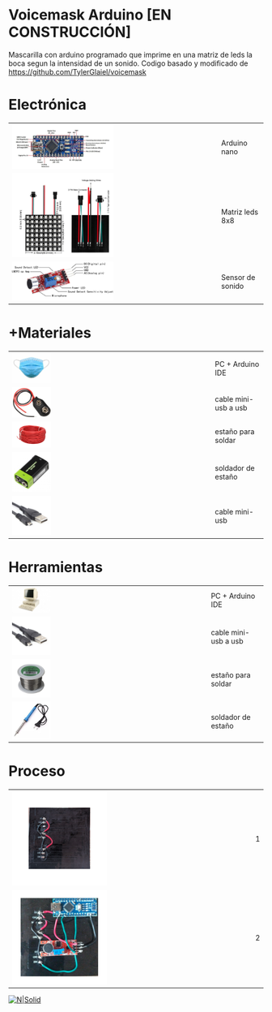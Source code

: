 # Voicemask Arduino [EN CONSTRUCCIÓN]
Mascarilla con arduino programado que imprime en una matriz de leds la boca segun la intensidad de un sonido. Codigo basado y modificado de https://github.com/TylerGlaiel/voicemask

# Electrónica
|   |   |
|---|---|
|<img src="img/arduino/arduino-nano.jpg" width="50%"/>| Arduino nano   |
|<img src="img/arduino/matrix-led.jpg" width="50%"/>| Matriz leds 8x8   |
|<img src="img/arduino/microphone.jpg" width="50%"/>| Sensor de sonido   |


# +Materiales
|   |   |
|---|---|
|<img src="img/material/mask.jpg" width="20%"/>| PC + Arduino IDE   |
|<img src="img/material/conector.jpg" width="20%"/>| cable mini-usb a usb   |
|<img src="img/material/cable.jpg" width="20%"/>| estaño para soldar  |
|<img src="img/material/pila-9v.jpg" width="20%"/>| soldador de estaño   |
|<img src="img/material/mini-usb.jpg" width="20%"/>| cable mini-usb  |

# Herramientas
|   |   |
|---|---|
|<img src="img/tool/pc.jpg" width="20%"/>| PC + Arduino IDE   |
|<img src="img/material/mini-usb.jpg" width="20%"/>| cable mini-usb a usb   |
|<img src="img/tool/tin.jpg" width="20%"/>| estaño para soldar  |
|<img src="img/tool/welder.jpg" width="20%"/>| soldador de estaño   |

# Proceso
|   |   |
|---|---|
|<img src="img/process/step1.jpg" width="40%"/>|  1   |
|<img src="img/process/final.jpg" width="40%"/>| 2  |

[![N|Solid](https://i.imgur.com/DOMgrz2.png)](https://twitter.com/d4nijerez) 